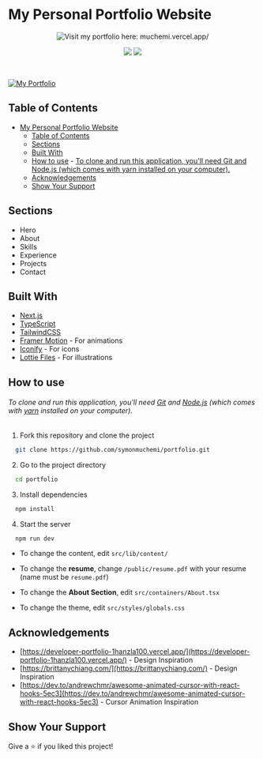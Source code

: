 # My Personal Portfolio Website

<p align="center">
    <a href="https://muchemi.vercel.app/" style="text-decoration: none;">
        <img src="https://img.shields.io/badge/Visit_my_portfolio-here-orange?style=for-the-badge&logo=firefox&logoColor=white" alt="Visit my portfolio here: muchemi.vercel.app/">
    </a>
</p>
<p align="center">
  <a href="https://choosealicense.com/licenses/mit/"><img src="https://img.shields.io/badge/License-MIT-brightgreen" /></a>
  <img src="https://img.shields.io/badge/Version-2.0.0-blue" />
</p>

<br>

[![My Portfolio](https://i.postimg.cc/G2g2Mn1q/portfolio-page.png)](https://symonmuchemi.com/)

## Table of Contents

- [My Personal Portfolio Website](#my-personal-portfolio-website)
  - [Table of Contents](#table-of-contents)
  - [Sections](#sections)
  - [Built With](#built-with)
  - [How to use](#how-to-use)
          - [To clone and run this application, you'll need Git and Node.js (which comes with yarn installed on your computer).](#to-clone-and-run-this-application-youll-need-git-and-nodejs-which-comes-with-yarn-installed-on-your-computer)
  - [Acknowledgements](#acknowledgements)
  - [Show Your Support](#show-your-support)

## Sections

- Hero
- About
- Skills
- Experience
- Projects
- Contact

## Built With

- [Next.js](https://nextjs.org/)
- [TypeScript](https://www.typescriptlang.org/)
- [TailwindCSS](https://tailwindcss.com/)
- [Framer Motion](https://www.framer.com/motion/) - For animations
- [Iconify](https://icon-sets.iconify.design/) - For icons
- [Lottie Files](https://lottiefiles.com/) - For illustrations

## How to use

###### To clone and run this application, you'll need [Git](https://git-scm.com) and [Node.js](https://nodejs.org/en/download/) (which comes with [yarn](https://yarnpkg.com) installed on your computer).

1. Fork this repository and clone the project

```bash
  git clone https://github.com/symonmuchemi/portfolio.git
```

2. Go to the project directory

```bash
  cd portfolio
```

3. Install dependencies

```bash
  npm install
```

4. Start the server

```bash
  npm run dev
```

- To change the content, edit `src/lib/content/`

- To change the **resume**, change `/public/resume.pdf` with your resume (name must be `resume.pdf`)

- To change the **About Section**, edit `src/containers/About.tsx`

- To change the theme, edit `src/styles/globals.css`

## Acknowledgements

- [https://developer-portfolio-1hanzla100.vercel.app/](https://developer-portfolio-1hanzla100.vercel.app/) - Design Inspiration
- [https://brittanychiang.com/](https://brittanychiang.com/) - Design Inspiration
- [https://dev.to/andrewchmr/awesome-animated-cursor-with-react-hooks-5ec3](https://dev.to/andrewchmr/awesome-animated-cursor-with-react-hooks-5ec3) - Cursor Animation Inspiration

## Show Your Support

Give a ⭐️ if you liked this project!
